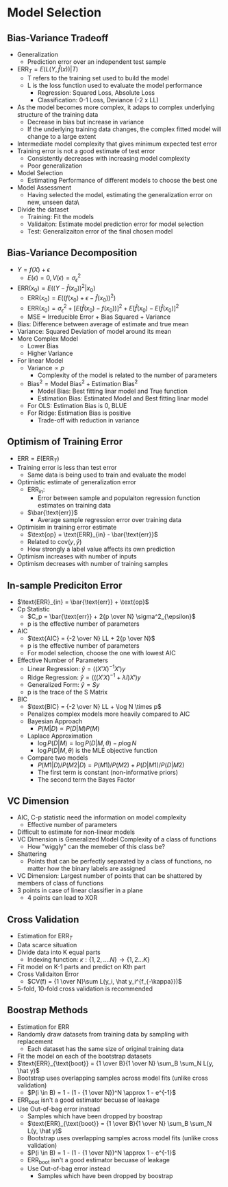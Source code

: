 # Model Selection

## Bias-Variance Tradeoff

-   Generalization
    -   Prediction error over an independent test sample
-   $\text{ERR}_T = E(L(Y, \hat f(x)) | T)$
    -   T refers to the training set used to build the model
    -   L is the loss function used to evaluate the model performance
        -   Regression: Squared Loss, Absolute Loss
        -   Classification: 0-1 Loss, Deviance (-2 x LL)
-   As the model becomes more complex, it adaps to complex underlying structure of the training data
    -   Decrease in bias but increase in variance
    -   If the underlying training data changes, the complex fitted model will change to a large extent
-   Intermediate model complexity that gives minimum expected test error
-   Training error is not a good estimate of test error
    -   Consistently decreases with increasing model complexity
    -   Poor generalization
-   Model Selection
    -   Estimating Performance of different models to choose the best one
-   Model Assessment
    -   Having selected the model, estimating the generalization error on new, unseen data\
-   Divide the dataset
    -   Training: Fit the models
    -   Validaiton: Estimate model prediction error for model selection
    -   Test: Generalizaiton error of the final chosen model

## Bias-Variance Decomposition

-   $Y = f(X) + \epsilon$
    -   $E(\epsilon) = 0, V(\epsilon) = \sigma^2_{\epsilon}$
-   $\text{ERR}(x_0) = E((Y - \hat f(x_0))^2 | x_0)$
    -   $\text{ERR}(x_0) = E((f(x_0) + \epsilon - \hat f(x_0))^2)$
    -   $\text{ERR}(x_0) = \sigma^2_{\epsilon} + [E(\hat f(x_0) - f(x_0))]^2 + E[\hat f(x_0) - E(\hat f(x_0)]^2$
    -   MSE = Irreducible Error + Bias Squared + Variance
-   Bias: Difference between average of estimate and true mean
-   Variance: Squared Deviation of model around its mean
-   More Complex Model
    -   Lower Bias
    -   Higher Variance
-   For linear Model
    -   $\text{Variance} \propto p$
        -   Complexity of the model is related to the number of parameters
    -   $\text{Bias}^2 = \text{Model Bias}^2 + \text{Estimation Bias}^2$
        -   Model Bias: Best fitting linar model and True function
        -   Estimation Bias: Estimated Model and Best fitting linar model
    -   For OLS: Estimation Bias is 0, BLUE
    -   For Ridge: Estimation Bias is positive
        -   Trade-off with reduction in variance

## Optimism of Training Error

-   $\text{ERR} = E(\text{ERR}_T)$
-   Training error is less than test error
    -   Same data is being used to train and evaluate the model
-   Optimistic estimate of generalization error
    -   $\text{ERR}_{in}$:
        -   Error between sample and populaiton regression function estimates on training data
    -   $\bar{\text{err}}$
        -   Average sample regression error over training data
-   Optimisim in training error estimate
    -   $\text{op} = \text{ERR}_{in} - \bar{\text{err}}$
    -   Related to $\text{cov}(y, \hat y)$
    -   How strongly a label value affects its own prediction
-   Optimism increases with number of inputs
-   Optimism decreases with number of training samples

## In-sample Prediciton Error

-   $\text{ERR}_{in} = \bar{\text{err}} + \text{op}$
-   Cp Statistic
    -   $C_p = \bar{\text{err}} + 2{p \over N} \sigma^2_{\epsilon}$
    -   p is the effective number of parameters
-   AIC
    -   $\text{AIC} = {-2 \over N} LL + 2{p \over N}$
    -   p is the effective number of parameters
    -   For model selection, choose the one with lowest AIC
-   Effective Number of Parameters
    -   Linear Regression: $\hat y = ((X'X)^{-1}X')y$
    -   Ridge Regression: $\hat y = (((X'X)^{-1} + \lambda I)X')y$
    -   Generalized Form: $\hat y = S y$
    -   p is the trace of the S Matrix
-   BIC
    -   $\text{BIC} = {-2 \over N} LL + \log N \times p$
    -   Penalizes complex models more heavily compared to AIC
    -   Bayesian Approach
        -   $P(M |D) \propto P(D |M) P(M)$
    -   Laplace Approximation
        -   $\log P(D |M) = \log P(D |M, \theta) - p \log N$
        -   $\log P(D |M, \theta)$ is the MLE objective function
    -   Compare two models
        -   $P(M1 |D) / P(M2 |D) = P(M1) / P(M2) + P(D | M1) / P(D | M2)$
        -   The first term is constant (non-informative priors)
        -   The second term the Bayes Factor

## VC Dimension

-   AIC, C-p statistic need the information on model complexity
    -   Effective number of parameters
-   Difficult to estimate for non-linear models
-   VC Dimension is Generalized Model Complexity of a class of functions
    -   How "wiggly" can the memeber of this class be?
-   Shattering
    -   Points that can be perfectly separated by a class of functions, no matter how the binary labels are assigned
-   VC Dimension: Largest number of points that can be shattered by members of class of functions
-   3 points in case of linear classifier in a plane
    -   4 points can lead to XOR

## Cross Validation

-   Estimation for $\text{ERR}_T$
-   Data scarce situation
-   Divide data into K equal parts
    -   Indexing function: $\kappa : \{1,2,....N\} \rightarrow \{1, 2 ... K\}$
-   Fit model on K-1 parts and predict on Kth part
-   Cross Validaiton Error
    -   $CV(f) = {1 \over N}\sum L(y_i, \hat y_i^{f_{-\kappa}})$
-   5-fold, 10-fold cross validation is recommended

## Boostrap Methods

-   Estimation for $\text{ERR}$
-   Randomly draw datasets from training data by sampling with replacement
    -   Each dataset has the same size of original training data
-   Fit the model on each of the bootstrap datasets
-   $\text{ERR}_{\text{boot}} = {1 \over B}{1 \over N} \sum_B \sum_N L(y, \hat y)$
-   Bootstrap uses overlapping samples across model fits (unlike cross validation)
    -   $P(i \in B) = 1 - (1 - {1 \over N})^N \approx 1 - e^{-1}$
-   $\text{ERR}_{\text{boot}}$ isn't a good estimator becuase of leakage
-   Use Out-of-bag error instead
    -   Samples which have been dropped by boostrap
    -   $\text{ERR}_{\text{boot}} = {1 \over B}{1 \over N} \sum_B \sum_N L(y, \hat y)$
    -   Bootstrap uses overlapping samples across model fits (unlike cross validation)
    -   $P(i \in B) = 1 - (1 - {1 \over N})^N \approx 1 - e^{-1}$
    -   $\text{ERR}_{\text{boot}}$ isn't a good estimator becuase of leakage
    -   Use Out-of-bag error instead
        -   Samples which have been dropped by boostrap 